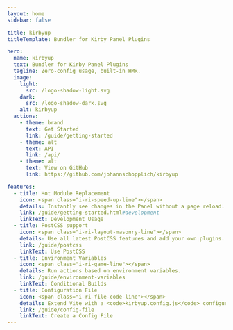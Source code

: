 ```yaml
---
layout: home
sidebar: false

title: kirbyup
titleTemplate: Bundler for Kirby Panel Plugins

hero:
  name: kirbyup
  text: Bundler for Kirby Panel Plugins
  tagline: Zero-config usage, built-in HMR.
  image:
    light:
      src: /logo-shadow-light.svg
    dark:
      src: /logo-shadow-dark.svg
    alt: kirbyup
  actions:
    - theme: brand
      text: Get Started
      link: /guide/getting-started
    - theme: alt
      text: API
      link: /api/
    - theme: alt
      text: View on GitHub
      link: https://github.com/johannschopplich/kirbyup

features:
  - title: Hot Module Replacement
    icon: <span class="i-ri-speed-up-line"></span>
    details: Instantly see changes in the Panel without a page reload.
    link: /guide/getting-started.html#development
    linkText: Development Usage
  - title: PostCSS support
    icon: <span class="i-ri-layout-masonry-line"></span>
    details: Use all latest PostCSS features and add your own plugins.
    link: /guide/postcss
    linkText: Use PostCSS
  - title: Environment Variables
    icon: <span class="i-ri-game-line"></span>
    details: Run actions based on environment variables.
    link: /guide/environment-variables
    linkText: Conditional Builds
  - title: Configuration File
    icon: <span class="i-ri-file-code-line"></span>
    details: Extend Vite with a <code>kirbyup.config.js</code> configuration file.
    link: /guide/config-file
    linkText: Create a Config File
---
```

